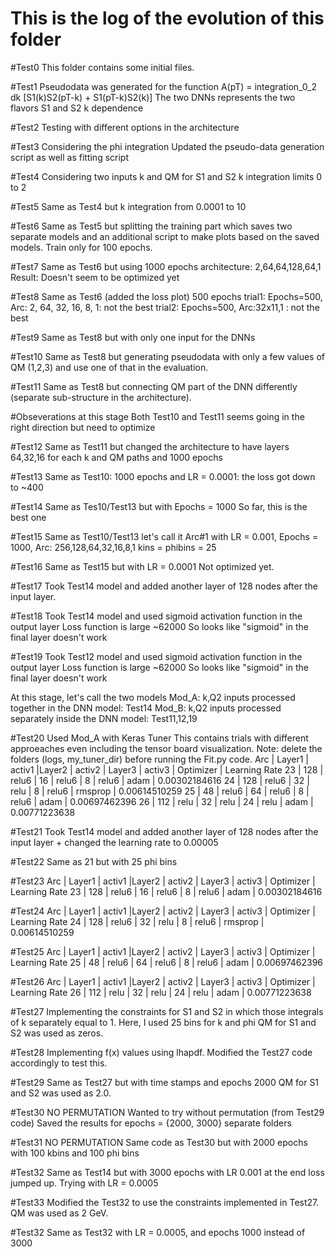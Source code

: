 # This is the log of the evolution of this folder

#Test0
This folder contains some initial files.

#Test1
Pseudodata was generated for the function A(pT) = integration_0_2 dk [S1(k)S2(pT-k) + S1(pT-k)S2(k)]
The two DNNs represents the two flavors S1 and S2 k dependence

#Test2
Testing with different options in the architecture

#Test3 
Considering the phi integration
Updated the pseudo-data generation script as well as fitting script

#Test4
Considering two inputs k and QM for S1 and S2
k integration limits 0 to 2

#Test5
Same as Test4 but k integration from 0.0001 to 10

#Test6
Same as Test5 but splitting the training part which saves two separate models and an additional script to make plots based on the saved models. Train only for 100 epochs.

#Test7
Same as Test6 but using 1000 epochs
architecture: 2,64,64,128,64,1
Result: Doesn't seem to be optimized yet

#Test8
Same as Test6 (added the loss plot)
500 epochs
trial1: Epochs=500,  Arc: 2, 64, 32, 16, 8, 1: not the best
trial2: Epochs=500, Arc:32x11,1 : not the best

#Test9
Same as Test8 but with only one input for the DNNs

#Test10
Same as Test8 but generating pseudodata with only a few values of QM (1,2,3) and use one of that in the evaluation.

#Test11
Same as Test8 but connecting QM part of the DNN differently (separate sub-structure in the architecture).


#Obseverations at this stage
Both Test10 and Test11 seems going in the right direction but need to optimize

#Test12
Same as Test11 but changed the architecture to have layers 64,32,16 for each k and QM paths and 1000 epochs

#Test13
Same as Test10: 1000 epochs and LR = 0.0001: the loss got down to ~400

#Test14
Same as Tes10/Test13 but with Epochs = 1000
So far, this is the best one

#Test15
Same as Test10/Test13 let's call it Arc#1 with
LR = 0.001, Epochs = 1000, Arc: 256,128,64,32,16,8,1
kins = phibins = 25

#Test16
Same as Test15 but with LR = 0.0001
Not optimized yet.

#Test17
Took Test14 model and added another layer of 128 nodes after the input layer.

#Test18
Took Test14 model and used sigmoid activation function in the output layer
Loss function is large ~62000
So looks like "sigmoid" in the final layer doesn't work

#Test19
Took Test12 model and used sigmoid activation function in the output layer
Loss function is large ~62000
So looks like "sigmoid" in the final layer doesn't work

At this stage, let's call the two models
Mod_A: k,Q2 inputs processed together in the DNN model: Test14
Mod_B: k,Q2 inputs processed separately inside the DNN model: Test11,12,19

#Test20
Used Mod_A with Keras Tuner
This contains trials with different approeaches even including the tensor board visualization. Note: delete the folders (logs, my_tuner_dir) before running the Fit.py code. 
Arc | Layer1 | activ1 |Layer2 | activ2 | Layer3 | activ3  | Optimizer | Learning Rate
23  | 128    | relu6  | 16    |  relu6 |  8     | relu6   | adam      | 0.00302184616
24  | 128    | relu6  | 32    |  relu  |  8     | relu6   | rmsprop   | 0.00614510259
25  | 48     | relu6  | 64    |  relu6 |  8     | relu6   | adam      | 0.00697462396
26  | 112    | relu   | 32    |  relu  | 24     | relu    | adam      | 0.00771223638



#Test21
Took Test14 model and added another layer of 128 nodes after the input layer + changed the learning rate to 0.00005

#Test22
Same as 21 but with 25 phi bins

#Test23
Arc | Layer1 | activ1 |Layer2 | activ2 | Layer3 | activ3  | Optimizer | Learning Rate
23  | 128    | relu6  | 16    |  relu6 |  8     | relu6   | adam      | 0.00302184616


#Test24
Arc | Layer1 | activ1 |Layer2 | activ2 | Layer3 | activ3  | Optimizer | Learning Rate
24  | 128    | relu6  | 32    |  relu  |  8     | relu6   | rmsprop   | 0.00614510259

#Test25
Arc | Layer1 | activ1 |Layer2 | activ2 | Layer3 | activ3  | Optimizer | Learning Rate
25  | 48     | relu6  | 64    |  relu6 |  8     | relu6   | adam      | 0.00697462396

#Test26
Arc | Layer1 | activ1 |Layer2 | activ2 | Layer3 | activ3  | Optimizer | Learning Rate
26  | 112    | relu   | 32    |  relu  | 24     | relu    | adam      | 0.00771223638

#Test27
Implementing the constraints for S1 and S2 in which those integrals of k separately equal to 1. Here, I used 25 bins for k and phi
QM for S1 and S2 was used as zeros.

#Test28
Implementing f(x) values using lhapdf. Modified the Test27 code accordingly to test this.


#Test29
Same as Test27 but with time stamps and epochs 2000
QM for S1 and S2 was used as 2.0.

#Test30
NO PERMUTATION
Wanted to try without permutation (from Test29 code)
Saved the results for epochs = {2000, 3000} separate folders

#Test31
NO PERMUTATION
Same code as Test30 but with 2000 epochs with 100 kbins and 100 phi bins


#Test32
Same as Test14 but with 3000 epochs with LR 0.001 at the end loss jumped up.
Trying with LR = 0.0005

#Test33
Modified the Test32 to use the constraints implemented in Test27. QM was used as 2 GeV.

#Test32
Same as Test32 with LR = 0.0005, and epochs 1000 instead of 3000





